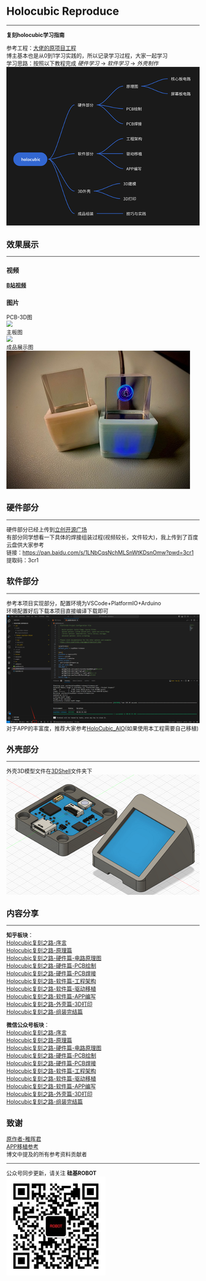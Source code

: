 # Holocubic Reproduce
---
**复刻holocubic学习指南**  

参考工程：[大佬的原项目工程](https://github.com/peng-zhihui/HoloCubic)  
博主基本也是从0到1学习实践的，所以记录学习过程，大家一起学习  
学习思路：按照以下教程完成 *硬件学习* -> *软件学习* -> *外壳制作*  
![](resources/学习路线图.png)

## 效果展示
---
### 视频
[**B站视频**](https://www.bilibili.com/video/BV1hN4y1h719/?share_source=copy_web&vd_source=aa112a1eb5d)  
### 图片
PCB-3D图  
![](resources/PCB-3D图.PNG)  
主板图  
![](resources/主板.jpg)  
成品展示图  
![](resources/成品展示.jpg)


## 硬件部分
---  
硬件部分已经上传到[立创开源广场](https://oshwhub.com/will.wan/holocubic)  
有部分同学想看一下具体的焊接组装过程(视频较长，文件较大)，我上传到了百度云盘供大家参考  
链接：https://pan.baidu.com/s/1LNbCqsNchMLSnWtKDsnOmw?pwd=3cr1   
提取码：3cr1   

## 软件部分
---
参考本项目实现部分，配置环境为VSCode+PlatformIO+Arduino  
环境配置好后下载本项目直接编译下载即可  
![](resources/编译.png)  
对于APP的丰富度，推荐大家参考[HoloCubic_AIO](https://github.com/ClimbSnail/HoloCubic_AIO)(如果使用本工程需要自己移植)

## 外壳部分
---
外壳3D模型文件在[3DShell](./3DShell)文件夹下  
![](resources/带电路板子3D模型.PNG)

## 内容分享
---
**知乎板块**：  
[Holocubic复刻之路-序言](https://zhuanlan.zhihu.com/p/667687467)  
[Holocubic复刻之路-原理篇](https://zhuanlan.zhihu.com/p/668107235)  
[Holocubic复刻之路-硬件篇-电路原理图](https://zhuanlan.zhihu.com/p/668943131)  
[Holocubic复刻之路-硬件篇-PCB绘制](https://zhuanlan.zhihu.com/p/669356547)  
[Holocubic复刻之路-硬件篇-PCB焊接](https://zhuanlan.zhihu.com/p/669744283)  
[Holocubic复刻之路-软件篇-工程架构](https://zhuanlan.zhihu.com/p/670184699)  
[Holocubic复刻之路-软件篇-驱动移植](https://zhuanlan.zhihu.com/p/670385330)  
[Holocubic复刻之路-软件篇-APP编写](https://zhuanlan.zhihu.com/p/670804613)  
[Holocubic复刻之路-外壳篇-3D打印](https://zhuanlan.zhihu.com/p/671441116)  
[Holocubic复刻之路-组装完结篇](https://zhuanlan.zhihu.com/p/672671669)  

**微信公众号板块**：  
[Holocubic复刻之路-序言](https://mp.weixin.qq.com/s/g9OoGMnk5hJdyEyZY1zoVg)  
[Holocubic复刻之路-原理篇](https://mp.weixin.qq.com/s/hCcCmEE-HVDEflkmTs4eXQ)  
[Holocubic复刻之路-硬件篇-电路原理图](https://mp.weixin.qq.com/s/9BZ2hZZiAkcib54U-MHgQA)  
[Holocubic复刻之路-硬件篇-PCB绘制](https://mp.weixin.qq.com/s/UG-cqXRy1sHwRkdve2HKiw)  
[Holocubic复刻之路-硬件篇-PCB焊接](https://mp.weixin.qq.com/s/iGqCdDKC1GpauwrAINV9UA)  
[Holocubic复刻之路-软件篇-工程架构](https://mp.weixin.qq.com/s/_jIpUm0_Vr3VP4WGBFgyiw)  
[Holocubic复刻之路-软件篇-驱动移植](https://mp.weixin.qq.com/s/LPaq20nl86-nybf8BDHKPg)  
[Holocubic复刻之路-软件篇-APP编写](https://mp.weixin.qq.com/s/clkCv0ckISnppMRNjqzFOA)  
[Holocubic复刻之路-外壳篇-3D打印](https://mp.weixin.qq.com/s/eF_fNTJvMFr8hR-gaSXPrQ)  
[Holocubic复刻之路-组装完结篇](https://mp.weixin.qq.com/s/OH6-Obgg1hRzLUqWNXFC6w)  


## 致谢
[原作者-稚晖君](https://github.com/peng-zhihui/HoloCubic)  
[APP移植参考](https://github.com/ClimbSnail/HoloCubic_AIO)  
博文中提及的所有参考资料贡献者

---

公众号同步更新，请关注 **硅基ROBOT**  
![](resources/硅基ROBOT-8cm.jpg)
